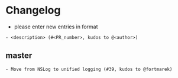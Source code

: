 # Changelog

- please enter new entries in format 

```
- <description> (#<PR_number>, kudos to @<author>)
```

## master

```
- Move from NSLog to unified logging (#39, kudos to @fortmarek)
```